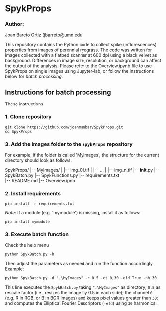 # SpykProps

### Author:
Joan Bareto Ortiz (jbarreto@umn.edu)

This repository contains the Python code to collect spike (inflorescences) properties from images of perennial ryegrass. The code was written for images collected with a flatbed scanner at 600 dpi using a black velvet as background. Differences in image size, resolution, or background can affect the output of the analysis. Please refer to the Overview.ipynb file to use SpykProps on single images using Jupyter-lab, or follow the instructions below for *batch processing*.

## Instructions for batch processing
These instructions

### 1. Clone repository
```
git clone https://github.com/joanmanbar/SpykProps.git
cd SpykProps
```

### 3. Add the images folder to the `SpykProps` repository
For example, if the folder is called 'MyImages', the structure for the current directory should look as follows:

SpykProps/
|-- MyImages/
|   |-- img_01.tif
|   |-- ...
|   |-- img_n.tif
|-- __init__.py
|-- SpykBatch.py
|-- SpykFunctions.py
|-- requirements.txt  
|-- README.md
|-- Overview.ipnb

### 2. Install requirements
```
pip install -r requirements.txt
```
*Note*: If a module (e.g. 'mymodule') is missing, install it as follows:

```
pip install mymodule
```

### 3. Execute batch function
Check the help menu
```
python SpykBatch.py -h
```
Then adjust the parameters as needed and run the function accordingly.
Example:
```
python SpykBatch.py -d ".\MyImages" -r 0.5 -ct 0,30 -efd True -nh 30
```

This line executes the `SpykBatch.py` taking `".\MyImages"` as directory; `0.5` as rescale factor (i.e., resizes the image by 0.5 in each side); the channel `0` (e.g. R in RGB, or B in BGR images) and keeps pixel values greater than `30`; and computes the Elliptical Fourier Descriptors (`-efd`) using `30` harmonics.
